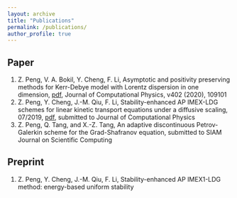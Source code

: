```yaml
---
layout: archive
title: "Publications"
permalink: /publications/
author_profile: true
---
```

Paper
--------------
1. Z. Peng, V. A. Bokil, Y. Cheng, F. Li, Asymptotic and positivity preserving methods for Kerr-Debye model with Lorentz dispersion in one dimension, [pdf](https://homepages.rpi.edu/~lif/papers/paperOPAP_peng.pdf), Journal of Computational Physics, v402 (2020), 109101
1. Z. Peng, Y. Cheng, J.-M. Qiu, F. Li, Stability-enhanced AP IMEX-LDG schemes for linear kinetic transport equations under a diffusive scaling, 07/2019, [pdf](https://homepages.rpi.edu/~lif/papers/paper_APN1_Peng.pdf), submitted to Journal of Computational Physics
1. Z. Peng, Q. Tang, and X.-Z. Tang, An adaptive discontinuous Petrov-Galerkin scheme for the Grad-Shafranov equation, submitted to SIAM Journal on Scientific Computing 


Preprint
-----------
1. Z. Peng, Y. Cheng, J.-M. Qiu, F. Li, Stability-enhanced AP IMEX1-LDG method: energy-based uniform stability
